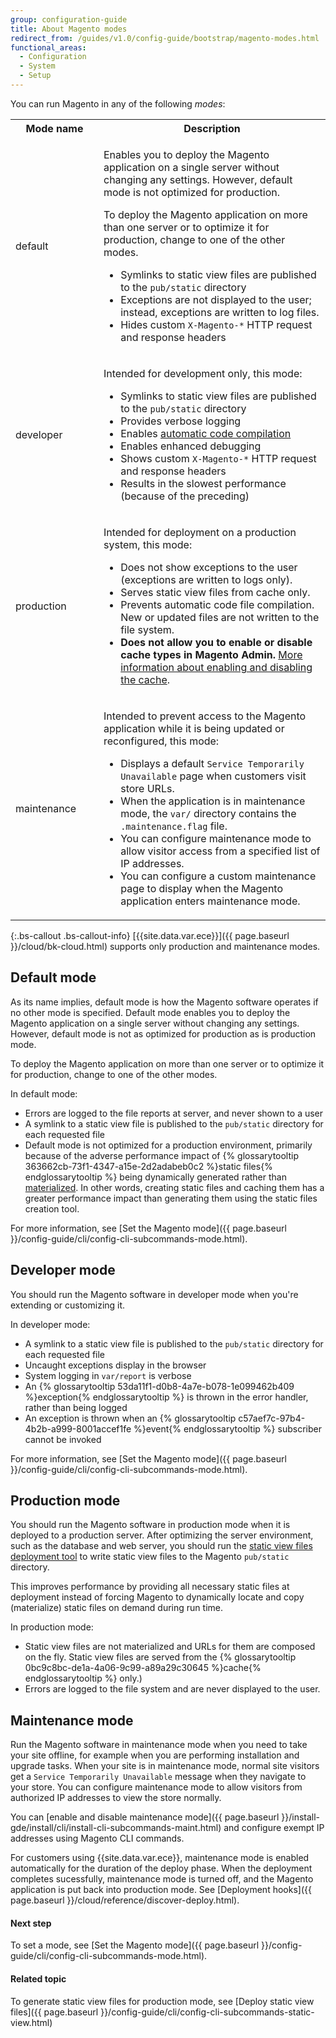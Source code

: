 ```yaml
---
group: configuration-guide
title: About Magento modes
redirect_from: /guides/v1.0/config-guide/bootstrap/magento-modes.html
functional_areas:
  - Configuration
  - System
  - Setup
---
```


You can run Magento in any of the following *modes*:

<table>
	<tbody>
		<tr>
			<th style="width: 125px;">Mode name</th>
			<th>Description</th>
		</tr>
		<tr>
		<td>default</td>
		<td><p>Enables you to deploy the Magento application on a single server without changing any settings. However, default mode is not optimized for production.</p>
			<p>To deploy the Magento application on more than one server or to optimize it for production, change to one of the other modes.</p>
			<ul><li>Symlinks to static view files are published to the <code>pub/static</code> directory</li>
				<li>Exceptions are not displayed to the user; instead, exceptions are written to log files.</li>
				<li>Hides custom <code>X-Magento-*</code> HTTP request and response headers</li></ul>
			</td>
	</tr>
	<tr>
		<td>developer</td>
		<td><p>Intended for development only, this mode:</p>
			<ul><li>Symlinks to static view files are published to the <code>pub/static</code> directory</li>
				<li>Provides verbose logging</li>
				<li>Enables <a href="{{ page.baseurl }}/config-guide/cli/config-cli-subcommands-compiler.html">automatic code compilation</a></li>
				<li>Enables enhanced debugging</li>
				<li>Shows custom <code>X-Magento-*</code> HTTP request and response headers</li>
				<li>Results in the slowest performance (because of the preceding)</li></ul>
    </td>
	</tr>
	<tr>
		<td>production</td>
		<td><p>Intended for deployment on a production system, this mode:</p>
			<ul><li>Does not show exceptions to the user (exceptions are written to logs only).</li>
				<li>Serves static view files from cache only.</li>
				<li>Prevents automatic code file compilation. New or updated files are not written to the file system.</li>
				<li><b>Does not allow you to enable or disable cache types in Magento Admin.</b> <a href="{{ page.baseurl }}/config-guide/cli/config-cli-subcommands-cache.html#config-cli-subcommands-cache-en">More information about enabling and disabling the cache</a>.</li>
			</ul></td>
	</tr>
<tr>
		<td>maintenance</td>
		<td><p>Intended to prevent access to the Magento application while it is being updated or reconfigured, this mode:</p>
			<ul><li>Displays a default <code>Service Temporarily Unavailable</code> page when customers visit store URLs.</li>
				<li>When the application is in maintenance mode, the <code>var/</code> directory contains the       <code>.maintenance.flag</code> file.</li>
				<li>You can configure maintenance mode to allow visitor access from a specified list of IP addresses.</li>
				<li>You can configure a custom maintenance page to display when the Magento application enters maintenance mode.</li>
			</ul></td>
		</tr>
</tbody>
</table>

{:.bs-callout .bs-callout-info}
[{{site.data.var.ece}}]({{ page.baseurl }}/cloud/bk-cloud.html) supports only production and maintenance modes.


## Default mode

As its name implies, default mode is how the Magento software operates if no other mode is specified. Default mode enables you to deploy the Magento application on a single server without changing any settings. However, default mode is not as optimized for production as is production mode.

To deploy the Magento application on more than one server or to optimize it for production, change to one of the other modes.

In default mode:

-   Errors are logged to the file reports at server, and never shown to a user
-   A symlink to a static view file is published to the `pub/static` directory for each requested file
-   Default mode is not optimized for a production environment, primarily because of the adverse performance impact of {% glossarytooltip 363662cb-73f1-4347-a15e-2d2adabeb0c2 %}static files{% endglossarytooltip %} being dynamically generated rather than [materialized](https://en.wikipedia.org/wiki/Materialized_view). In other words, creating static files and caching them has a greater performance impact than generating them using the static files creation tool.

For more information, see [Set the Magento mode]({{ page.baseurl }}/config-guide/cli/config-cli-subcommands-mode.html).

## Developer mode

You should run the Magento software in developer mode when you're extending or customizing it.

In developer mode:

-   A symlink to a static view file is published to the `pub/static` directory for each requested file
-   Uncaught exceptions display in the browser
-   System logging in `var/report` is verbose
-   An {% glossarytooltip 53da11f1-d0b8-4a7e-b078-1e099462b409 %}exception{% endglossarytooltip %} is thrown in the error handler, rather than being logged
-   An exception is thrown when an {% glossarytooltip c57aef7c-97b4-4b2b-a999-8001accef1fe %}event{% endglossarytooltip %} subscriber cannot be invoked

For more information, see [Set the Magento mode]({{ page.baseurl }}/config-guide/cli/config-cli-subcommands-mode.html).

## Production mode

You should run the Magento software in production mode when it is deployed to a production server. After optimizing the server environment, such as the database and web server, you should run the [static view files deployment tool]({{page.baseurl}}/config-guide/cli/config-cli-subcommands-static-view.html) to write static view files to the Magento `pub/static` directory.

This improves performance by providing all necessary static files at deployment instead of forcing Magento to dynamically locate and copy (materialize) static files on demand during run time.

In production mode:

-   Static view files are not materialized and URLs for them are composed on the fly. Static view files are served from the {% glossarytooltip 0bc9c8bc-de1a-4a06-9c99-a89a29c30645 %}cache{% endglossarytooltip %} only.)
-   Errors are logged to the file system and are never displayed to the user.

## Maintenance mode

Run the Magento software in maintenance mode when you need to take your site offline, for example when you are performing installation and upgrade tasks. When your site is in maintenance mode, normal site visitors get a `Service Temporarily Unavailable` message when they navigate to your store. You can configure maintenance mode to allow visitors from authorized IP addresses to view the store normally.

You can [enable and disable maintenance mode]({{ page.baseurl }}/install-gde/install/cli/install-cli-subcommands-maint.html) and configure exempt IP addresses using Magento CLI commands.

For customers using {{site.data.var.ece}}, maintenance mode is enabled automatically for the duration of the deploy phase. When the deployment completes sucessfully, maintenance mode is turned off, and the Magento application is put back into production mode. See [Deployment hooks]({{ page.baseurl }}/cloud/reference/discover-deploy.html).


#### Next step

To set a mode, see [Set the Magento mode]({{ page.baseurl }}/config-guide/cli/config-cli-subcommands-mode.html).

#### Related topic

To generate static view files for production mode, see [Deploy static view files]({{ page.baseurl }}/config-guide/cli/config-cli-subcommands-static-view.html)
